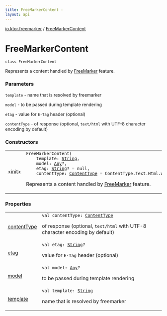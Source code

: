 ```yaml
---
title: FreeMarkerContent - 
layout: api
---
```


<div class='api-docs-breadcrumbs'><a href="../index.html">io.ktor.freemarker</a> / <a href="./index.html">FreeMarkerContent</a></div>

# FreeMarkerContent

<div class="signature"><code><span class="keyword">class </span><span class="identifier">FreeMarkerContent</span></code></div>

Represents a content handled by <a href="../-free-marker/index.html">FreeMarker</a> feature.

### Parameters

<code>template</code> - name that is resolved by freemarker

<code>model</code> - to be passed during template rendering

<code>etag</code> - value for <code>E-Tag</code> header (optional)

<code>contentType</code> - of response (optional, <code>text/html</code> with UTF-8 character encoding by default)

### Constructors

<table class="api-docs-table">
<tbody>
<tr>
<td markdown="1">

<a href="-init-.html">&lt;init&gt;</a>


</td>
<td markdown="1">
<div class="signature"><code><span class="identifier">FreeMarkerContent</span><span class="symbol">(</span><br/>&nbsp;&nbsp;&nbsp;&nbsp;<span class="parameterName" id="io.ktor.freemarker.FreeMarkerContent$<init>(kotlin.String, kotlin.Any, kotlin.String, io.ktor.http.ContentType)/template">template</span><span class="symbol">:</span>&nbsp;<a href="https://kotlinlang.org/api/latest/jvm/stdlib/kotlin/-string/index.html"><span class="identifier">String</span></a><span class="symbol">, </span><br/>&nbsp;&nbsp;&nbsp;&nbsp;<span class="parameterName" id="io.ktor.freemarker.FreeMarkerContent$<init>(kotlin.String, kotlin.Any, kotlin.String, io.ktor.http.ContentType)/model">model</span><span class="symbol">:</span>&nbsp;<a href="https://kotlinlang.org/api/latest/jvm/stdlib/kotlin/-any/index.html"><span class="identifier">Any</span></a><span class="symbol">?</span><span class="symbol">, </span><br/>&nbsp;&nbsp;&nbsp;&nbsp;<span class="parameterName" id="io.ktor.freemarker.FreeMarkerContent$<init>(kotlin.String, kotlin.Any, kotlin.String, io.ktor.http.ContentType)/etag">etag</span><span class="symbol">:</span>&nbsp;<a href="https://kotlinlang.org/api/latest/jvm/stdlib/kotlin/-string/index.html"><span class="identifier">String</span></a><span class="symbol">?</span>&nbsp;<span class="symbol">=</span>&nbsp;null<span class="symbol">, </span><br/>&nbsp;&nbsp;&nbsp;&nbsp;<span class="parameterName" id="io.ktor.freemarker.FreeMarkerContent$<init>(kotlin.String, kotlin.Any, kotlin.String, io.ktor.http.ContentType)/contentType">contentType</span><span class="symbol">:</span>&nbsp;<a href="../../io.ktor.http/-content-type/index.html"><span class="identifier">ContentType</span></a>&nbsp;<span class="symbol">=</span>&nbsp;ContentType.Text.Html.withCharset(Charsets.UTF_8)<span class="symbol">)</span></code></div>

Represents a content handled by <a href="../-free-marker/index.html">FreeMarker</a> feature.


</td>
</tr>
</tbody>
</table>

### Properties

<table class="api-docs-table">
<tbody>
<tr>
<td markdown="1">

<a href="content-type.html">contentType</a>


</td>
<td markdown="1">
<div class="signature"><code><span class="keyword">val </span><span class="identifier">contentType</span><span class="symbol">: </span><a href="../../io.ktor.http/-content-type/index.html"><span class="identifier">ContentType</span></a></code></div>

of response (optional, <code>text/html</code> with UTF-8 character encoding by default)


</td>
</tr>
<tr>
<td markdown="1">

<a href="etag.html">etag</a>


</td>
<td markdown="1">
<div class="signature"><code><span class="keyword">val </span><span class="identifier">etag</span><span class="symbol">: </span><a href="https://kotlinlang.org/api/latest/jvm/stdlib/kotlin/-string/index.html"><span class="identifier">String</span></a><span class="symbol">?</span></code></div>

value for <code>E-Tag</code> header (optional)


</td>
</tr>
<tr>
<td markdown="1">

<a href="model.html">model</a>


</td>
<td markdown="1">
<div class="signature"><code><span class="keyword">val </span><span class="identifier">model</span><span class="symbol">: </span><a href="https://kotlinlang.org/api/latest/jvm/stdlib/kotlin/-any/index.html"><span class="identifier">Any</span></a><span class="symbol">?</span></code></div>

to be passed during template rendering


</td>
</tr>
<tr>
<td markdown="1">

<a href="template.html">template</a>


</td>
<td markdown="1">
<div class="signature"><code><span class="keyword">val </span><span class="identifier">template</span><span class="symbol">: </span><a href="https://kotlinlang.org/api/latest/jvm/stdlib/kotlin/-string/index.html"><span class="identifier">String</span></a></code></div>

name that is resolved by freemarker


</td>
</tr>
</tbody>
</table>
